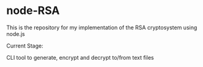# node-RSA


This is the repository for my implementation of the RSA cryptosystem using node.js

Current Stage:

CLI tool to generate, encrypt and decrypt to/from text files
